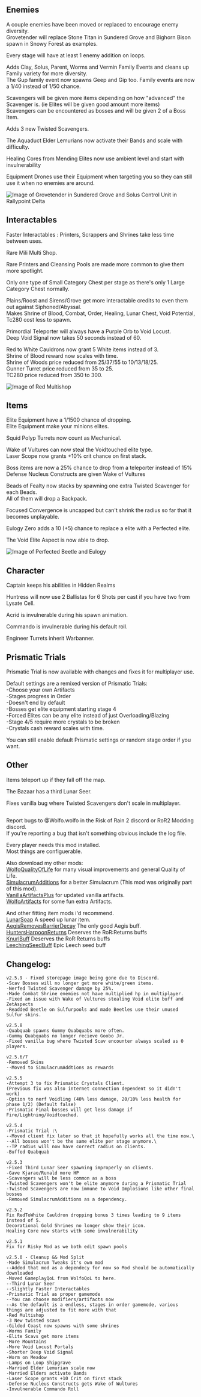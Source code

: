 ## Enemies
A couple enemies have been moved or replaced to encourage enemy diversity.\
Grovetender will replace Stone Titan in Sundered Grove and Bighorn Bison spawn in Snowy Forest as examples.

Every stage will have at least 1 enemy addition on loops.

Adds Clay, Solus, Parent, Worms and Vermin Family Events and cleans up Family variety for more diversity.\
The Gup family event now spawns Geep and Gip too.
Family events are now a 1/40 instead of 1/50 chance.  

Scavengers will be given more items depending on how "advanced" the Scavenger is. (ie Elites will be given good amount more items)\
Scavengers can be encountered as bosses and will be given 2 of a Boss Item.

Adds 3 new Twisted Scavengers.

The Aquaduct Elder Lemurians now activate their Bands and scale with difficulty.

Healing Cores from Mending Elites now use ambient level and start with invulnerability

Equipment Drones use their Equipment when targeting you so they can still use it when no enemies are around.

![Image of Grovetender in Sundered Grove and Solus Control Unit in Rallypoint Delta](https://raw.githubusercontent.com/WolfoIsBestWolf/ror2-LittleGameplayTweaks/main/modPageImages/ltgGrovetender.png)

## Interactables
Faster Interactables : Printers, Scrappers and Shrines take less time between uses.

Rare Mili Multi Shop.

Rare Printers and Cleansing Pools are made more common to give them more spotlight.

Only one type of Small Category Chest per stage as there's only 1 Large Category Chest normally.

Plains/Roost and Sirens/Grove get more interactable credits to even them out against Siphoned/Abyssal.  
Makes Shrine of Blood, Combat, Order, Healing, Lunar Chest, Void Potential, Tc280 cost less to spawn.

Primordial Teleporter will always have a Purple Orb to Void Locust.\
Deep Void Signal now takes 50 seconds instead of 60.

Red to White Cauldrons now grant 5 White items instead of 3.\
Shrine of Blood reward now scales with time.\
Shrine of Woods price reduced from 25/37/55 to 10/13/18/25.\
Gunner Turret price reduced from 35 to 25.\
TC280 price reduced from 350 to 300.

![Image of Red Multishop](https://raw.githubusercontent.com/WolfoIsBestWolf/ror2-LittleGameplayTweaks/main/modPageImages/ltgRedMulti.png)

## Items
Elite Equipment have a 1/1500 chance of dropping.\
Elite Equipment make your minions elites.

Squid Polyp Turrets now count as Mechanical.

Wake of Vultures can now steal the Voidtouched elite type.\
Laser Scope now grants +10% crit chance on first stack.

Boss items are now a 25% chance to drop from a teleporter instead of 15%\
Defense Nucleus Constructs are given Wake of Vultures

Beads of Fealty now stacks by spawning one extra Twisted Scavenger for each Beads.\
All of them will drop a Backpack.

Focused Convergence is uncapped but can't shrink the radius so far that it becomes unplayable.

Eulogy Zero adds a 10 (+5) chance to replace a elite with a Perfected elite.

The Void Elite Aspect is now able to drop.


![Image of Perfected Beetle and Eulogy](https://raw.githubusercontent.com/WolfoIsBestWolf/ror2-LittleGameplayTweaks/main/modPageImages/ltgEulogy.png)

## Character
Captain keeps his abilities in Hidden Realms  

Huntress will now use 2 Ballistas for 6 Shots per cast if you have two from Lysate Cell.

Acrid is invulnerable during his spawn animation.  

Commando is invulnerable during his default roll.  

Engineer Turrets inherit Warbanner.

## Prismatic Trials
Prismatic Trial is now available with changes and fixes it for multiplayer use.

Default settings are a remixed version of Prismatic Trials:  
-Choose your own Artifacts  
-Stages progress in Order  
-Doesn't end by default  
-Bosses get elite equipment starting stage 4  
-Forced Elites can be any elite instead of just Overloading/Blazing  
-Stage 4/5 require more crystals to be broken  
-Crystals cash reward scales with time.  

You can still enable default Prismatic settings or random stage order if you want.

## Other
Items teleport up if they fall off the map.

The Bazaar has a third Lunar Seer.

Fixes vanilla bug where Twisted Scavengers don't scale in multiplayer.
##
Report bugs to @Wolfo.wolfo in the Risk of Rain 2 discord or RoR2 Modding discord.\
If you're reporting a bug that isn't something obvious include the log file.

Every player needs this mod installed.\
Most things are configuerable.

Also download my other mods:\
[WolfoQualityOfLife](https://thunderstore.io/package/Wolfo/WolfoQualityOfLife/) for many visual improvements and general Quality of Life.\
[SimulacrumAdditions](https://thunderstore.io/package/Wolfo/SimulacrumAdditions) for a better Simulacrum (This mod was originally part of this mod).\
[VanillaArtifactsPlus](https://thunderstore.io/package/Wolfo/VanillaArtifactsPlus) for updated vanilla artifacts.\
[WolfoArtifacts](https://thunderstore.io/package/Wolfo/WolfoArtifacts) for some fun extra Artifacts.

And other fitting item mods i'd recommend.\
[LunarSoap](https://thunderstore.io/package/Wolfo/LunarSoap/) A speed up lunar item.\
[AegisRemovesBarrierDecay](https://thunderstore.io/package/Wolfo/AegisRemovesBarrierDecay/) The only good Aegis buff.\
[HuntersHarpoonReturns](https://thunderstore.io/package/Wolfo/HuntersHarpoonReturns) Deserves the RoR:Returns buffs\
[KnurlBuff](https://thunderstore.io/package/OakPrime/KnurlBuff/) Deserves the RoR:Returns buffs\
[LeechingSeedBuff](https://thunderstore.io/package/OakPrime/LeechingSeedBuff/) Epic Leech seed buff

## Changelog:
```
v2.5.9 - Fixed storepage image being gone due to Discord.
-Scav Bosses will no longer get more white/green items.
-Nerfed Twisted Scavenger damage by 25%.
-Made Combat Shrine enemies not have multiplied hp in multiplayer.
-Fixed an issue with Wake of Vultures stealing Void elite buff and ZetAspects
-Readded Beetle on Sulfurpools and made Beetles use their unused Sulfur skins.

v2.5.8
-Quabquab spawns Gummy Quabquabs more often.
-Gummy Quabquabs no longer recieve Goobo Jr.
-Fixed vanilla bug where Twisted Scav encounter always scaled as 0 players.

v2.5.6/7
-Removed Skins
--Moved to SimulacrumAddtions as rewards

v2.5.5
-Attempt 3 to fix Prismatic Crystals Client.
(Previous fix was also internet connection dependent so it didn't work)
-Option to nerf Voidling (40% less damage, 20/10% less health for phase 1/2) (Default false)
-Prismatic Final bosses will get less damage if Fire/Lightning/Voidtouched.

v2.5.4
-Prismatic Trial :\
--Moved client fix later so that it hopefully works all the time now.\
--All bosses won't be the same elite per stage anymore.\
--TP radius will now have correct radius on clients.  
-Buffed Quabquab

v2.5.3
-Fixed Third Lunar Seer spawning improperly on clients.
-Gave Kjarao/Runald more HP
-Scavengers will be less common as a boss
-Twisted Scavengers won't be elite anymore during a Prismatic Trial
-Twisted Scavengers are now immune to Void Implosions like other final bosses
-Removed SimulacrumAdditions as a dependency.

v2.5.2  
Fix RedToWhite Cauldron dropping bonus 3 times leading to 9 items instead of 5.  
Decorational Gold Shrines no longer show their icon.
Healing Core now starts with some invulnerability

v2.5.1    
Fix for Risky Mod as we both edit spawn pools  

v2.5.0 - Cleanup && Mod Split   
-Made Simulacrum Tweaks it's own mod  
--Added that mod as a dependecy for now so Mod should be automatically downloaded  
-Moved GameplayQoL from WolfoQoL to here.  
--Third Lunar Seer  
--Slightly Faster Interactables  
-Prismatic Trial as proper gamemode  
--You can choose modifiers/artifacts now  
--As the default is a endless, stages in order gamemode, various things are adjusted to fit more with that  
-Red Multishop  
-3 New twisted scavs  
-Gilded Coast now spawns with some shrines  
-Worms Family  
-Elite Scavs get more items  
-More Mountains  
-More Void Locust Portals  
-Shorter Deep Void Signal  
-Worm on Meadow  
-Lamps on Loop Shipgrave  
-Married Elder Lemurian scale now  
-Married Elders activate Bands  
-Laser Scope grants +10 Crit on first stack  
-Defense Nucleus Constructs gets Wake of Wultures  
-Invulnerable Commando Roll  
